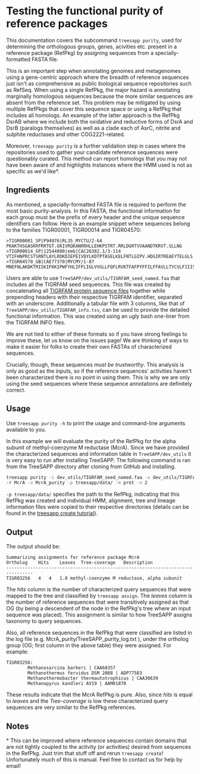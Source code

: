 # Testing the functional purity of reference packages

This documentation covers the subcommand `treesapp purity`, used for determining the orthologous groups, genes, acivities etc.
 present in a reference package (RefPkg) by assigning sequences from a specially-formatted FASTA file.

This is an important step when annotating genomes and metagenomes using a gene-centric approach where the breadth of
reference sequences just isn't as comprehensive as public biological sequence repositories such as RefSeq.
When using a single RefPkg, the major hazard is annotating marginally homologous sequences
 because the more similar sequences are absent from the reference set.
This problem may be mitigated by using multiple RefPkgs that cover this sequence space or using a RefPkg that includes all homologs.
An example of the latter approach is the RefPkg DsrAB where we include both the oxidative and reductive forms of DsrA and DsrB
 (paralogs themselves) as well as a clade each of AsrC, nitrite and sulphite reductases and other COG2221-related.

Moreover, `treesapp purity` is a further validation step in cases where the repositories
 used to gather your candidate reference sequences were questionably curated.
This method can report homologs that you may not have been aware of and highlights instances where
 the HMM used is not as specific as we'd like*. 

## Ingredients

As mentioned, a specially-formatted FASTA file is required to perform the most basic purity-analysis.
In this FASTA, the functional information for each group must be the prefix of every header
 and the unique sequence identifiers can follow.
Here is an example snippet where sequences belong to the families TIGR00001, TIGR00014 and TIGR04570:
```
>TIGR00001_SP|P94976|RL35_MYCTU/2-64
PKAKTHSGASKRFRRTGT.GKIVRQKANRRHLLEHKPSTRT.RRLDGRTVVAANDTKRVT.SLLNG
>TIGR00014_GP|12544000|emb|CAC26382.1/3-114
VTIFHNPRCSTSRNTLAYLRDKDIEPEIVQYLKDTPTASELKELFNTLGIPV.HDGIRTREAEYTELGLS.PETPETELIDAIVAHPRLLQRPIVVTAKGARIARPKIDVIDSI
>TIGR04570_GB|CAE77370|MYCMY/1-87
MNEFNLAKDKTMISKIFKKIPWFYHLIFFLIGLVVGLLFQFLRVKTFAFPYFFILFFAVLLTYCVLFIIISPMIKQNWFIKRVKNEK
```

Users are able to use `TreeSAPP/dev_utils/TIGRFAM_seed_named.faa` that includes all the TIGRFAM seed sequences.
This file was created by concatenating all [TIGRFAM protein sequence files](ftp://ftp.jcvi.org/pub/data/TIGRFAMs/)
 together while prepending headers with their respective TIGRFAM identifier, separated with an underscore.
Additionally a tabular file with 3 columns, like that of `TreeSAPP/dev_utils/TIGRFAM_info.tsv`,
 can be used to provide the detailed functional information.
This was created using an ugly bash one-liner from the TIGRFAM INFO files.
 
We are not tied to either of these formats so if you have strong feelings to improve these,
 let us know on the issues page!
We are thinking of ways to make it easier for folks to create their own FASTAs of characterized sequences.
 
Crucially, though, these sequences _must be trustworthy_.
This analysis is only as good as the inputs, so if the reference sequences' activities haven't been characterized there
is no point in using them.
This is why we are only using the seed sequences where these sequence annotations are definitely correct. 

## Usage

Use `treesapp purity -h` to print the usage and command-line arguments available to you. 

In this example we will evaluate the purity of the RefPkg for the alpha subunit of methyl-coenzyme M reductase (McrA).
Since we have provided the characterized sequences and information table in `TreeSAPP/dev_utils`
 it is very easy to run after installing TreeSAPP.
The following command is ran from the TreeSAPP directory after cloning from GitHub and installing. 

```bash
treesapp purity -i dev_utils/TIGRFAM_seed_named.faa -x dev_utils/TIGRFAM_info.tsv \
-r McrA -o McrA_purity -p treesapp/data/ -m prot -n 2
```

`-p treesapp/data/` specifies the path to the RefPkg, indicating that this RefPkg was created and
 individual HMM, alignment, tree and lineage information files were copied to their respective directories
  (details can be found in the [treesapp create tutorial](https://github.com/hallamlab/TreeSAPP/blob/master/docs/Marker_package_creation_tutorial.md)).

## Output

The output should be:
```
Summarizing assignments for reference package McrA
Ortholog	Hits	Leaves	Tree-coverage	Description
--------------------------------------------------------------------------------
TIGR03256	4	4	1.8	methyl-coenzyme M reductase, alpha subunit
```

The _hits_ column is the number of characterized query sequences that were mapped to the tree and classified by `treesapp assign`.
The _leaves_ column is the number of reference sequences that were transitively assigned as that OG
 (by being a descendent of the node in the RefPkg's tree where an input sequence was placed).
This assignment is similar to how TreeSAPP assigns taxonomy to query sequences.

Also, all reference sequences in the RefPkg that were classified are listed in the log file (e.g. McrA_purity/TreeSAPP_purity_log.txt ),
 under the ortholog group (OG; first column in the above table) they were assigned. For example:

```
TIGR03256:
        Methanosarcina barkeri | CAA68357
        Methanothermus fervidus DSM 2088 | ADP77583
        Methanothermobacter thermautotrophicus | CAA30639
        Methanopyrus kandleri AV19 | AAM01870
``` 

These results indicate that the McrA RefPkg is pure. Also, since _hits_ is equal to _leaves_ and the _Tree-coverage_
 is low these characterized query sequences are very similar to the RefPkg references.

## Notes

\* This can be improved where reference sequences contain domains that are not tightly coupled to
 the activity (or activities) desired from sequences in the RefPkg.
Just trim that stuff off and rerun `treesapp create`! Unfortunately much of this is manual.
Feel free to contact us for help by email!